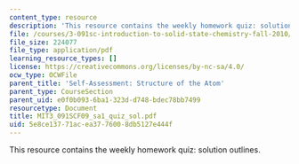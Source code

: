 ```yaml
---
content_type: resource
description: 'This resource contains the weekly homework quiz: solution outlines.'
file: /courses/3-091sc-introduction-to-solid-state-chemistry-fall-2010/5e8ce13771acea3776008db5127e444f_MIT3_091SCF09_sa1_quiz_sol.pdf
file_size: 224077
file_type: application/pdf
learning_resource_types: []
license: https://creativecommons.org/licenses/by-nc-sa/4.0/
ocw_type: OCWFile
parent_title: 'Self-Assessment: Structure of the Atom'
parent_type: CourseSection
parent_uid: e0f0b093-6ba1-323d-d748-bdec78bb7499
resourcetype: Document
title: MIT3_091SCF09_sa1_quiz_sol.pdf
uid: 5e8ce137-71ac-ea37-7600-8db5127e444f
---
```

This resource contains the weekly homework quiz: solution outlines.